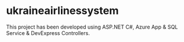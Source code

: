 # ukraineairlinessystem
This project has been developed using ASP.NET C#, Azure App &amp; SQL Service &amp; DevExpress Controllers. 
